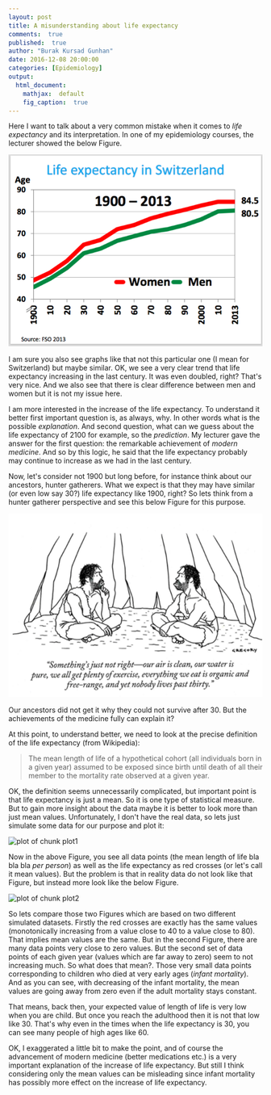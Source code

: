 ```yaml
---
layout: post
title: A misunderstanding about life expectancy
comments:  true
published:  true
author: "Burak Kursad Gunhan"
date: 2016-12-08 20:00:00
categories: [Epidemiology]
output:
  html_document:
    mathjax:  default
    fig_caption:  true
---
```


Here I want to talk about a very common mistake when it comes to *life expectancy* and its interpretation. In one of my epidemiology courses, the lecturer showed the below Figure. 

![](/figure/source/2016-12-08-life-expectancy/LifeEx.png)



I am sure you also see graphs like that not this particular one (I mean for Switzerland) but maybe similar. OK, we see a very clear trend that life expectancy increasing in the last century. It was even doubled, right? That's very nice. And we also see that there is clear difference between men and women but it is not my issue here.

I am more interested in the increase of the life expectancy. To understand it better first important question is, as always, why. In other words what is the possible *explanation*. And second question, what can we guess about the life expectancy of 2100 for example, so the *prediction*. My lecturer gave the answer for the first question: the remarkable achievement of *modern medicine*. And so by this logic, he said that the life expectancy probably may continue to increase as we had in the last century. 

Now, let's consider not 1900 but long before, for instance think about our ancestors, hunter gatherers. What we expect is that they may have similar (or even low say 30?) life expectancy like 1900, right? So lets think from a hunter gatherer perspective and see this below Figure for this purpose. 

![](/figure/source/2016-12-08-life-expectancy/Foragers.png)

Our ancestors did not get it why they could not survive after 30. But the achievements of the medicine fully can explain it? 

At this point, to understand better, we need to look at the precise definition of the life expectancy (from Wikipedia):

> The mean length of life of a hypothetical cohort (all individuals born in a given year) assumed to be exposed since birth until death of all their member to the mortality rate observed at a given year.

OK, the definition seems unnecessarily complicated, but important point is that life expectancy is just a mean. So it is one type of statistical measure. But to gain more insight about the data maybe it is better to look more than just mean values. Unfortunately, I don't have the real data, so lets just simulate some data for our purpose and plot it:


![plot of chunk plot1](/blog/figure/source/2016-12-08-life-expectancy/plot1-1.png)

Now in the above Figure, you see all data points (the mean length of life bla bla bla *per person*) as well as the life expectancy as red crosses (or let's call it mean values). But the problem is that in reality data do not look like that Figure, but instead more look like the below Figure.


![plot of chunk plot2](/blog/figure/source/2016-12-08-life-expectancy/plot2-1.png)


So lets compare those two Figures which are based on two different simulated datasets. Firstly the red crosses are exactly has the same values (monotonically increasing from a value close to 40 to a value close to 80). That implies mean values are the same. But in the second Figure, there are many data points very close to zero values. But the second set of data points of each given year (values which are far away to zero) seem to not increasing much. So what does that mean?. Those very small data points corresponding to children who died at very early ages (*infant mortality*). And as you can see, with decreasing of the infant mortality, the mean values are going away from zero even if the adult mortality stays constant. 

That means, back then, your expected value of length of life is very low when you are child. But once you reach the adulthood then it is not that low like 30. That's why even in the times when the life expectancy is 30, you can see many people of high ages like 60.

OK, I exaggerated a little bit to make the point, and of course the advancement of modern medicine (better medications etc.) is a very important explanation of the increase of life expectancy. But still I think considering only the mean values can be misleading since infant mortality has possibly more effect on the increase of life expectancy.




